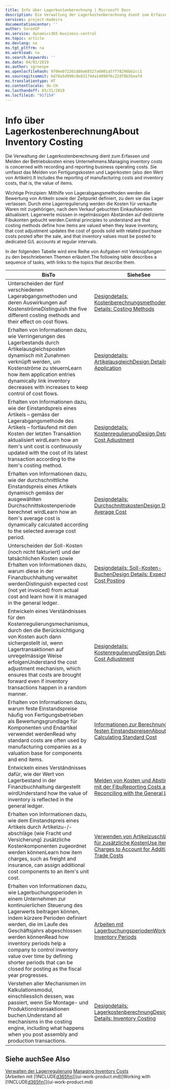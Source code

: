```yaml
---
title: Info über Lagerkostenberechnung | Microsoft Docs
description: Die Verwaltung der Lagerkostenberechnung dient zum Erfassen und Melden der Betriebskosten eines Unternehmens. Sie umfasst das Melden von Fertigungskosten und Lagerkosten (also den Wert von Artikeln).
services: project-madeira
documentationcenter: ''
author: SorenGP
ms.service: dynamics365-business-central
ms.topic: article
ms.devlang: na
ms.tgt_pltfrm: na
ms.workload: na
ms.search.keywords: ''
ms.date: 04/01/2019
ms.author: sgroespe
ms.openlocfilehash: 9706e072261d89a68527a0801a57f78296bb2cc1
ms.sourcegitcommit: bd78a5d990c9e83174da1409076c22df8b35eafd
ms.translationtype: HT
ms.contentlocale: de-CH
ms.lasthandoff: 03/31/2019
ms.locfileid: "917154"
---
```

# <a name="about-inventory-costing"></a><span data-ttu-id="bd455-104">Info über Lagerkostenberechnung</span><span class="sxs-lookup"><span data-stu-id="bd455-104">About Inventory Costing</span></span>
<span data-ttu-id="bd455-105">Die Verwaltung der Lagerkostenberechnung dient zum Erfassen und Melden der Betriebskosten eines Unternehmens.</span><span class="sxs-lookup"><span data-stu-id="bd455-105">Managing inventory costs is concerned with recording and reporting business operating costs.</span></span> <span data-ttu-id="bd455-106">Sie umfasst das Melden von Fertigungskosten und Lagerkosten (also den Wert von Artikeln).</span><span class="sxs-lookup"><span data-stu-id="bd455-106">It includes the reporting of manufacturing costs and inventory costs, that is, the value of items.</span></span>  

 <span data-ttu-id="bd455-107">Wichtige Prinzipien: Mithilfe von Lagerabgangsmethoden werden die Bewertung von Artikeln sowie der Zeitpunkt definiert, zu dem sie das Lager verlassen. Durch eine Lagerregulierung werden die Kosten für verkaufte Waren mit zugehörigen, nach dem Verkauf gebuchten Einkaufskosten aktualisiert. Lagerwerte müssen in regelmässigen Abständen auf dedizierte Fibukonten gebucht werden.</span><span class="sxs-lookup"><span data-stu-id="bd455-107">Central principles to understand are that costing methods define how items are valued when they leave inventory, that cost adjustment updates the cost of goods sold with related purchase costs posted after the sale, and that inventory values must be posted to dedicated G/L accounts at regular intervals.</span></span>  

 <span data-ttu-id="bd455-108">In der folgenden Tabelle wird eine Reihe von Aufgaben mit Verknüpfungen zu den beschriebenen Themen erläutert.</span><span class="sxs-lookup"><span data-stu-id="bd455-108">The following table describes a sequence of tasks, with links to the topics that describe them.</span></span>   

|<span data-ttu-id="bd455-109">**Bis**</span><span class="sxs-lookup"><span data-stu-id="bd455-109">**To**</span></span>|<span data-ttu-id="bd455-110">**Siehe**</span><span class="sxs-lookup"><span data-stu-id="bd455-110">**See**</span></span>|  
|------------|-------------|  
|<span data-ttu-id="bd455-111">Unterscheiden der fünf verschiedenen Lagerabgangsmethoden und deren Auswirkungen auf Kostenströme</span><span class="sxs-lookup"><span data-stu-id="bd455-111">Distinguish the five different costing methods and their effect on cost flows.</span></span>|[<span data-ttu-id="bd455-112">Designdetails: Kostenberechnungsmethoden</span><span class="sxs-lookup"><span data-stu-id="bd455-112">Design Details: Costing Methods</span></span>](design-details-costing-methods.md)|  
|<span data-ttu-id="bd455-113">Erhalten von Informationen dazu, wie Verringerungen des Lagerbestands durch Artikelausgleichsposten dynamisch mit Zunahmen verknüpft werden, um Kostenströme zu steuern</span><span class="sxs-lookup"><span data-stu-id="bd455-113">Learn how item application entries dynamically link inventory decreases with increases to keep control of cost flows.</span></span>|[<span data-ttu-id="bd455-114">Designdetails: Artikelausgleich</span><span class="sxs-lookup"><span data-stu-id="bd455-114">Design Details: Item Application</span></span>](design-details-item-application.md)|  
|<span data-ttu-id="bd455-115">Erhalten von Informationen dazu, wie der Einstandspreis eines Artikels – gemäss der Lagerabgangsmethode des Artikels – fortlaufend mit den Kosten der letzten Transaktion aktualisiert wird</span><span class="sxs-lookup"><span data-stu-id="bd455-115">Learn how an item's unit cost is continuously updated with the cost of its latest transaction according to the item's costing method.</span></span>|[<span data-ttu-id="bd455-116">Designdetails: Kostenregulierung</span><span class="sxs-lookup"><span data-stu-id="bd455-116">Design Details: Cost Adjustment</span></span>](design-details-cost-adjustment.md)|  
|<span data-ttu-id="bd455-117">Erhalten von Informationen dazu, wie der durchschnittliche Einstandspreis eines Artikels dynamisch gemäss der ausgewählten Durchschnittskostenperiode berechnet wird</span><span class="sxs-lookup"><span data-stu-id="bd455-117">Learn how an item's average cost is dynamically calculated according to the selected average cost period.</span></span>|[<span data-ttu-id="bd455-118">Designdetails: Durchschnittskosten</span><span class="sxs-lookup"><span data-stu-id="bd455-118">Design Details: Average Cost</span></span>](design-details-average-cost.md)|  
|<span data-ttu-id="bd455-119">Unterscheiden der Soll-Kosten (noch nicht fakturiert) und der tatsächlichen Kosten sowie Erhalten von Informationen dazu, warum diese in der Finanzbuchhaltung verwaltet werden</span><span class="sxs-lookup"><span data-stu-id="bd455-119">Distinguish expected cost (not yet invoiced) from actual cost and learn how it is managed in the general ledger.</span></span>|[<span data-ttu-id="bd455-120">Designdetails: Soll-Kosten-Buchen</span><span class="sxs-lookup"><span data-stu-id="bd455-120">Design Details: Expected Cost Posting</span></span>](design-details-expected-cost-posting.md)|  
|<span data-ttu-id="bd455-121">Entwickeln eines Verständnisses für den Kostenregulierungsmechanismus, durch den die Berücksichtigung von Kosten auch dann sichergestellt ist, wenn Lagertransaktionen auf unregelmässige Weise erfolgen</span><span class="sxs-lookup"><span data-stu-id="bd455-121">Understand the cost adjustment mechanism, which ensures that costs are brought forward even if inventory transactions happen in a random manner.</span></span>|[<span data-ttu-id="bd455-122">Designdetails: Kostenregulierung</span><span class="sxs-lookup"><span data-stu-id="bd455-122">Design Details: Cost Adjustment</span></span>](design-details-cost-adjustment.md)|  
|<span data-ttu-id="bd455-123">Erhalten von Informationen dazu, warum feste Einstandspreise häufig von Fertigungsbetrieben als Bewertungsgrundlage für Komponenten und Endartikel verwendet werden</span><span class="sxs-lookup"><span data-stu-id="bd455-123">Read why standard costs are often used by manufacturing companies as a valuation base for components and end items.</span></span>|[<span data-ttu-id="bd455-124">Informationen zur Berechnung von festen Einstandspreisen</span><span class="sxs-lookup"><span data-stu-id="bd455-124">About Calculating Standard Cost</span></span>](finance-about-calculating-standard-cost.md)|  
|<span data-ttu-id="bd455-125">Entwickeln eines Verständnisses dafür, wie der Wert von Lagerbestand in der Finanzbuchhaltung dargestellt wird</span><span class="sxs-lookup"><span data-stu-id="bd455-125">Understand how the value of inventory is reflected in the general ledger.</span></span>|[<span data-ttu-id="bd455-126">Melden von Kosten und Abstimmen mit der Fibu</span><span class="sxs-lookup"><span data-stu-id="bd455-126">Reporting Costs and Reconciling with the General Ledger</span></span>](finance-report-costs-and-reconcile-with-the-general-ledger.md)|  
|<span data-ttu-id="bd455-127">Erhalten von Informationen dazu, wie dem Einstandspreis eines Artikels durch Artikelzu-/-abschläge (wie Fracht und Versicherung) zusätzliche Kostenkomponenten zugeordnet werden können</span><span class="sxs-lookup"><span data-stu-id="bd455-127">Learn how item charges, such as freight and insurance, can assign additional cost components to an item's unit cost.</span></span>|[<span data-ttu-id="bd455-128">Verwenden von Artikelzuschlägen für zusätzliche Kosten</span><span class="sxs-lookup"><span data-stu-id="bd455-128">Use Item Charges to Account for Additional Trade Costs</span></span>](payables-how-assign-item-charges.md)|  
|<span data-ttu-id="bd455-129">Erhalten von Informationen dazu, wie Lagerbuchungsperioden in einem Unternehmen zur kontinuierlichen Steuerung des Lagerwerts beitragen können, indem kürzere Perioden definiert werden, die im Laufe des Geschäftsjahrs abgeschlossen werden können</span><span class="sxs-lookup"><span data-stu-id="bd455-129">Read how inventory periods help a company to control inventory value over time by defining shorter periods that can be closed for posting as the fiscal year progresses.</span></span>|[<span data-ttu-id="bd455-130">Arbeiten mit Lagerbuchungsperioden</span><span class="sxs-lookup"><span data-stu-id="bd455-130">Work with Inventory Periods</span></span>](finance-how-to-work-with-inventory-periods.md)|  
|<span data-ttu-id="bd455-131">Verstehen aller Mechanismen im Kalkulationsmodul, einschliesslich dessen, was passiert, wenn Sie Montage- und Produktionstransaktionen buchen.</span><span class="sxs-lookup"><span data-stu-id="bd455-131">Understand all mechanisms in the costing engine, including what happens when you post assembly and production transactions.</span></span>|[<span data-ttu-id="bd455-132">Designdetails: Lagerkostenberechnung</span><span class="sxs-lookup"><span data-stu-id="bd455-132">Design Details: Inventory Costing</span></span>](design-details-inventory-costing.md)|

## <a name="see-also"></a><span data-ttu-id="bd455-133">Siehe auch</span><span class="sxs-lookup"><span data-stu-id="bd455-133">See Also</span></span>
<span data-ttu-id="bd455-134">[Verwalten der Lagerregulierung](finance-manage-inventory-costs.md)  </span><span class="sxs-lookup"><span data-stu-id="bd455-134">[Managing Inventory Costs](finance-manage-inventory-costs.md)  </span></span>  
<span data-ttu-id="bd455-135">[Arbeiten mit [!INCLUDE[d365fin](includes/d365fin_md.md)]](ui-work-product.md)</span><span class="sxs-lookup"><span data-stu-id="bd455-135">[Working with [!INCLUDE[d365fin](includes/d365fin_md.md)]](ui-work-product.md)</span></span>
